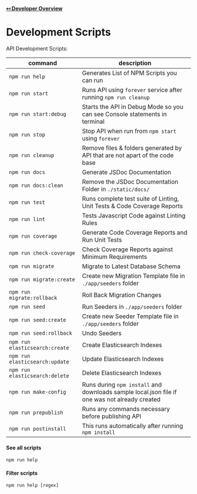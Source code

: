 **[↤ Developer Overview](../README.md)**

Development Scripts
===

API Development Scripts:

| command                        | description                                                                                         |
|--------------------------------|-----------------------------------------------------------------------------------------------------|
| `npm run help`                 | Generates List of NPM Scripts you can run                                                           |
| `npm run start`                | Runs API using `forever` service after running `npm run cleanup`                                    |
| `npm run start:debug`          | Starts the API in Debug Mode so you can see Console statements in terminal                          |
| `npm run stop`                 | Stop API when run from `npm start` using `forever`                                                  |
| `npm run cleanup`              | Remove files & folders generated by API that are not apart of the code base                         |
| `npm run docs`                 | Generate JSDoc Documentation                                                                        |
| `npm run docs:clean`           | Remove the JSDoc Documentation Folder in `./static/docs/`                                           |
| `npm run test`                 | Runs complete test suite of Linting, Unit Tests & Code Coverage Reports                             |
| `npm run lint`                 | Tests Javascript Code against Linting Rules                                                         |
| `npm run coverage`             | Generate Code Coverage Reports and Run Unit Tests                                                   |
| `npm run check-coverage`       | Check Coverage Reports against Minimum Requirements                                                 |
| `npm run migrate`              | Migrate to Latest Database Schema                                                                   |
| `npm run migrate:create  `     | Create new Migration Template file in `./app/seeders` folder                                        |
| `npm run migrate:rollback`     | Roll Back Migration Changes                                                                         |
| `npm run seed`                 | Run Seeders in `./app/seeders` folder                                                               |
| `npm run seed:create`          | Create new Seeder Template file in `./app/seeders` folder                                           |
| `npm run seed:rollback`        | Undo Seeders                                                                                        |
| `npm run elasticsearch:create` | Create Elasticsearch Indexes                                                                        |
| `npm run elasticsearch:update` | Update Elasticsearch Indexes                                                                        |
| `npm run elasticsearch:delete` | Delete Elasticsearch Indexes                                                                        |
| `npm run make-config`          | Runs during `npm install` and downloads sample local.json file if one was not already created       |
| `npm run prepublish`           | Runs any commands necessary before publishing API                                                   |
| `npm run postinstall`          | This runs automatically after running `npm install`                                                 |


#### See all scripts

```
npm run help
```


#### Filter scripts

```
npm run help [regex]
```
